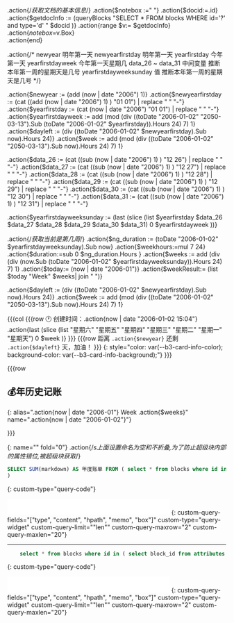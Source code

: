 .action{/*获取文档的基本信息*/}
.action{$notebox :=" "}
.action{$docid:=.id}
.action{$getdocInfo := (queryBlocks "SELECT * FROM blocks WHERE id='?' and type='d' " $docid )}
.action{range $v:= $getdocInfo}
	.action{$notebox =$v.Box}	
.action{end}


.action{/*
newyear    		        明年第一天
newyearfirstday    		明年第一天
yearfirstday			今年第一天
yearfirstdayweek		今年第一天星期几
data_26 ~ data_31		中间变量 推断本年第一周的星期天是几号
yearfirstdayweeksunday	值 推断本年第一周的星期天是几号
*/}

.action{$newyear := (add (now | date "2006") 1)}
.action{$newyearfirstday := (cat ((add (now | date "2006") 1) ) "01 01") | replace " " "-"}
.action{$yearfirstday := (cat (now | date "2006") "01 01") | replace " " "-"}
.action{$yearfirstdayweek := add (mod (div ((toDate "2006-01-02" "2050-03-13").Sub (toDate "2006-01-02" $yearfirstday)).Hours 24) 7) 1}
.action{$dayleft := (div ((toDate "2006-01-02" $newyearfirstday).Sub now).Hours 24)}
.action{$week := add (mod (div ((toDate "2006-01-02" "2050-03-13").Sub now).Hours 24) 7) 1}


.action{$data_26 := (cat ((sub (now | date "2006") 1) ) "12 26") | replace " " "-"}
.action{$data_27 := (cat ((sub (now | date "2006") 1) ) "12 27") | replace " " "-"}
.action{$data_28 := (cat ((sub (now | date "2006") 1) ) "12 28") | replace " " "-"}
.action{$data_29 := (cat ((sub (now | date "2006") 1) ) "12 29") | replace " " "-"}
.action{$data_30 := (cat ((sub (now | date "2006") 1) ) "12 30") | replace " " "-"}
.action{$data_31 := (cat ((sub (now | date "2006") 1) ) "12 31") | replace " " "-"}

.action{$yearfirstdayweeksunday := (last (slice (list $yearfirstday $data_26 $data_27 $data_28 $data_29 $data_30 $data_31) 0 $yearfirstdayweek ))}



.action{/*获取当前是第几周*/}
	.action{$ng_duration := (toDate "2006-01-02" $yearfirstdayweeksunday).Sub now}
	.action{$weekhours:=mul 7 24}
	.action{$duration:=sub 0 $ng_duration.Hours }
	.action{$weeks := add (div (div (now.Sub (toDate "2006-01-02" $yearfirstdayweeksunday)).Hours 24) 7) 1}
	.action{$today:= (now | date "2006-01")}
	.action{$weekResult:= (list $today "Week" $weeks| join " ")}


.action{$dayleft := (div ((toDate "2006-01-02" $newyearfirstday).Sub now).Hours 24)}
.action{$week := add (mod (div ((toDate "2006-01-02" "2050-03-13").Sub now).Hours 24) 7) 1}

{{{col
{{{row
🕐 创建时间：.action{now | date "2006-01-02 15:04"} .action{last (slice (list "星期六" "星期五" "星期四" "星期三" "星期二" "星期一" "星期天") 0 $week )}
}}}
{{{row
距离 `.action{$newyear}` 还剩 `.action{$dayleft}` 天，加油！
}}}
{: style="color: var(--b3-card-info-color); background-color: var(--b3-card-info-background);"}
}}}



{{{row
## 💰年历史记账
{: alias=".action{now | date "2006-01"} Week .action{$weeks}" name=".action{now | date "2006-01-02"}"}


}}}

{: name="" fold="0"}
.action{/*s上面设置命名为空和不折叠,为了防止超级块内部的属性错位,被超级块获取*/}



```sql
SELECT SUM(markdown) AS 年度账单 FROM (	select * from blocks where id in ( select block_id from attributes where name = 'custom-accounting' and value = 'accounting-2023-01')union	select * from blocks where id in ( select block_id from attributes where name = 'custom-accounting' and value = 'accounting-2023-02')union	select * from blocks where id in ( select block_id from attributes where name = 'custom-accounting' and value = 'accounting-2023-03')union	select * from blocks where id in ( select block_id from attributes where name = 'custom-accounting' and value = 'accounting-2023-04')union	select * from blocks where id in ( select block_id from attributes where name = 'custom-accounting' and value = 'accounting-2023-05')union	select * from blocks where id in ( select block_id from attributes where name = 'custom-accounting' and value = 'accounting-2023-06')union	select * from blocks where id in ( select block_id from attributes where name = 'custom-accounting' and value = 'accounting-2023-07')union	select * from blocks where id in ( select block_id from attributes where name = 'custom-accounting' and value = 'accounting-2023-08')union	select * from blocks where id in ( select block_id from attributes where name = 'custom-accounting' and value = 'accounting-2023-09')union	select * from blocks where id in ( select block_id from attributes where name = 'custom-accounting' and value = 'accounting-2023-10')union	select * from blocks where id in ( select block_id from attributes where name = 'custom-accounting' and value = 'accounting-2023-11')union	select * from blocks where id in ( select block_id from attributes where name = 'custom-accounting' and value = 'accounting-2023-11')
)
```
{: custom-type="query-code"}

<iframe src="/widgets/Query" data-src="/widgets/Query" data-subtype="widget" border="0" frameborder="no" framespacing="0" allowfullscreen="true" style="width: 374px; height: 37px; border: none; background-color: transparent;"></iframe>
{: custom-query-fields="["type", "content", "hpath", "memo", "box"]" custom-type="query-widget" custom-query-limit=""len"" custom-query-maxrow="2" custom-query-maxlen="20"}

---

```sql
	select * from blocks where id in ( select block_id from attributes where name = 'custom-accounting' and value = 'accounting-2023-01')union	select * from blocks where id in ( select block_id from attributes where name = 'custom-accounting' and value = 'accounting-2023-02')union	select * from blocks where id in ( select block_id from attributes where name = 'custom-accounting' and value = 'accounting-2023-03')union	select * from blocks where id in ( select block_id from attributes where name = 'custom-accounting' and value = 'accounting-2023-04')union	select * from blocks where id in ( select block_id from attributes where name = 'custom-accounting' and value = 'accounting-2023-05')union	select * from blocks where id in ( select block_id from attributes where name = 'custom-accounting' and value = 'accounting-2023-06')union	select * from blocks where id in ( select block_id from attributes where name = 'custom-accounting' and value = 'accounting-2023-07')union	select * from blocks where id in ( select block_id from attributes where name = 'custom-accounting' and value = 'accounting-2023-08')union	select * from blocks where id in ( select block_id from attributes where name = 'custom-accounting' and value = 'accounting-2023-09')union	select * from blocks where id in ( select block_id from attributes where name = 'custom-accounting' and value = 'accounting-2023-10')union	select * from blocks where id in ( select block_id from attributes where name = 'custom-accounting' and value = 'accounting-2023-11')union	select * from blocks where id in ( select block_id from attributes where name = 'custom-accounting' and value = 'accounting-2023-11')
```
{: custom-type="query-code"}

<iframe src="/widgets/Query" data-src="/widgets/Query" data-subtype="widget" border="0" frameborder="no" framespacing="0" allowfullscreen="true" style="width: 374px; height: 37px; border: none; background-color: transparent;"></iframe>
{: custom-query-fields="["type", "content", "hpath", "memo", "box"]" custom-type="query-widget" custom-query-limit=""len"" custom-query-maxrow="2" custom-query-maxlen="20"}
